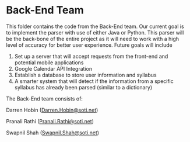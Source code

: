 # Back-End Team
This folder contains the code from the Back-End team. Our current goal is to implement the parser with use of either Java or Python. 
This parser will be the back-bone of the entire project as it will need to work with a high level of accuracy for better user experience. Future goals will include   
1. Set up a server that will accept requests from the front-end and potential mobile applications 
2. Google Calendar API Integration  
3. Establish a database to store user information and syllabus  
4. A smarter system that will detect if the information from a specific syllabus has already been parsed (similar to a dictionary)  

The Back-End team consists of: 

Darren Hobin (Darren.Hobin@soti.net)

Pranali Rathi (Pranali.Rathi@soti.net)

Swapnil Shah (Swapnil.Shah@soti.net)

